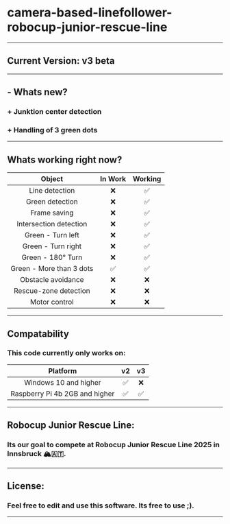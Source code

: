 # camera-based-linefollower-robocup-junior-rescue-line
---
## Current Version: v3 beta
---
## - Whats new?
### + Junktion center detection
### + Handling of 3 green dots
---
## Whats working right now?
| Object           | In Work | Working |
|:----------------:|:-------:|:-------:|
|Line detection|❌|✅|
|Green detection|❌|✅|
|Frame saving|❌|✅|
|Intersection detection|❌|✅|
|Green - Turn left|❌|✅|
|Green - Turn right|❌|✅|
|Green - 180° Turn|❌|✅|
|Green - More than 3 dots|✅|✅|
|Obstacle avoidance|❌|❌|
|Rescue-zone detection |❌|❌|
|Motor control |❌|❌|
---
## Compatability
### This code currently only works on:
| Platform | v2 | v3 |
|:----------------:|:-------:|:-------:|
|Windows 10 and higher|✅|❌|
|Raspberry Pi 4b 2GB and higher|✅|✅|
---
## Robocup Junior Rescue Line:
### Its our goal to compete at Robocup Junior Rescue Line 2025 in Innsbruck 🏔️🇦🇹.
---
## License:
### Feel free to edit and use this software. Its free to use ;).
---
